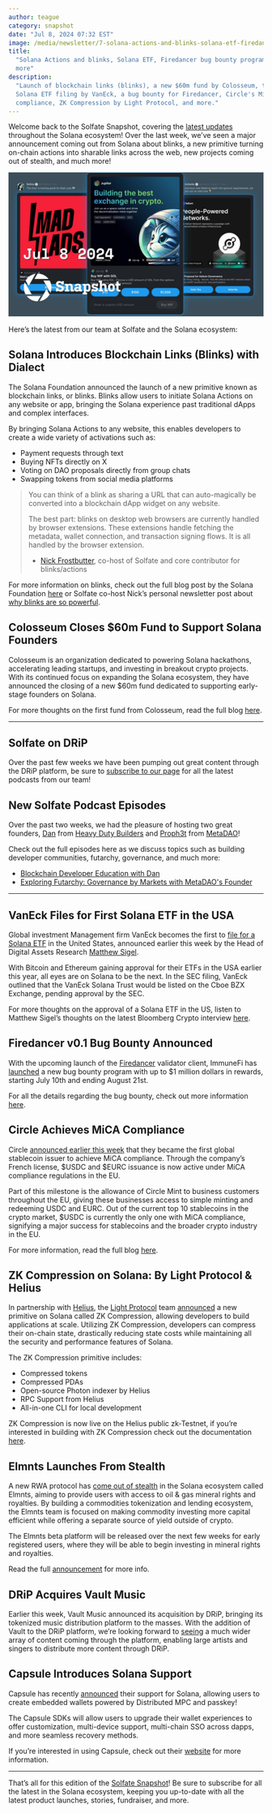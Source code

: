 ```yaml
---
author: teague
category: snapshot
date: "Jul 8, 2024 07:32 EST"
image: /media/newsletter/7-solana-actions-and-blinks-solana-etf-firedancer-bug-bounty-program-and-more.jpg
title:
  "Solana Actions and blinks, Solana ETF, Firedancer bug bounty program, and
  more"
description:
  "Launch of blockchain links (blinks), a new $60m fund by Colosseum, the first
  Solana ETF filing by VanEck, a bug bounty for Firedancer, Circle's MiCA
  compliance, ZK Compression by Light Protocol, and more."
---
```


Welcome back to the Solfate Snapshot, covering the
[latest updates](https://solfate.com/snapshot) throughout the Solana ecosystem!
Over the last week, we’ve seen a major announcement coming out from Solana about
blinks, a new primitive turning on-chain actions into sharable links across the
web, new projects coming out of stealth, and much more!

![Solana Actions and blinks, Solana ETF, Firedancer bug bounty program, and more](/public/media/newsletter/7-solana-actions-and-blinks-solana-etf-firedancer-bug-bounty-program-and-more.jpg)

Here’s the latest from our team at Solfate and the Solana ecosystem:

## Solana Introduces Blockchain Links (Blinks) with Dialect

The Solana Foundation announced the launch of a new primitive known as
blockchain links, or blinks. Blinks allow users to initiate Solana Actions on
any website or app, bringing the Solana experience past traditional dApps and
complex interfaces.

By bringing Solana Actions to any website, this enables developers to create a
wide variety of activations such as:

- Payment requests through text
- Buying NFTs directly on X
- Voting on DAO proposals directly from group chats
- Swapping tokens from social media platforms

> You can think of a blink as sharing a URL that can auto-magically be converted
> into a blockchain dApp widget on any website.
>
> The best part: blinks on desktop web browsers are currently handled by browser
> extensions. These extensions handle fetching the metadata, wallet connection,
> and transaction signing flows. It is all handled by the browser extension.
>
> - [Nick Frostbutter](https://x.com/nickfrosty), co-host of Solfate and core
>   contributor for blinks/actions

For more information on blinks, check out the full blog post by the Solana
Foundation [here](https://solana.com/solutions/actions) or Solfate co-host
Nick’s personal newsletter post about
[why blinks are so powerful](https://nick.af/blog/2024-07-07-launch-of-actions-and-blinks).

## Colosseum Closes $60m Fund to Support Solana Founders

Colosseum is an organization dedicated to powering Solana hackathons,
accelerating leading startups, and investing in breakout crypto projects. With
its continued focus on expanding the Solana ecosystem, they have announced the
closing of a new $60m fund dedicated to supporting early-stage founders on
Solana.

For more thoughts on the first fund from Colosseum, read the full blog
[here](https://blog.colosseum.org/announcing-colosseum-fund-i/).

---

## Solfate on DRiP

Over the past few weeks we have been pumping out great content through the DRiP
platform, be sure
to [subscribe to our page](https://drip.haus/solfate?utm_source=solfate) for all
the latest podcasts from our team!

## New Solfate Podcast Episodes

Over the past two weeks, we had the pleasure of hosting two great founders,
[Dan](https://x.com/danm_t) from
[Heavy Duty Builders](https://x.com/HeavyDutyBuild) and
[Proph3t](https://x.com/metaproph3t) from
[MetaDAO](https://x.com/MetaDAOProject)!

Check out the full episodes here as we discuss topics such as building developer
communities, futarchy, governance, and much more:

- [Blockchain Developer Education with Dan](https://solfate.com/podcast/58)
- [Exploring Futarchy: Governance by Markets with MetaDAO's Founder](https://solfate.com/podcast/57)

---

## VanEck Files for First Solana ETF in the USA

Global investment Management firm VanEck becomes the first to
[file for a Solana ETF](https://www.sec.gov/Archives/edgar/data/2028541/000162828024030249/vanecksolanatrusts-1.htm)
in the United States, announced earlier this week by the Head of Digital Assets
Research [Matthew Sigel](https://x.com/matthew_sigel).

With Bitcoin and Ethereum gaining approval for their ETFs in the USA earlier
this year, all eyes are on Solana to be the next. In the SEC filing, VanEck
outlined that the VanEck Solana Trust would be listed on the Cboe BZX Exchange,
pending approval by the SEC.

For more thoughts on the approval of a Solana ETF in the US, listen to Matthew
Sigel’s thoughts on the latest Bloomberg Crypto interview
[here](https://x.com/crypto/status/1808254165933527199).

## Firedancer v0.1 Bug Bounty Announced

With the upcoming launch of the [Firedancer](https://jumpcrypto.com/firedancer/)
validator client, ImmuneFi has
[launched](https://immunefi.com/boost/firedancer-boost/) a new bug bounty
program with up to $1 million dollars in rewards, starting July 10th and ending
August 21st.

For all the details regarding the bug bounty, check out more information
[here](https://immunefi.com/boost/firedancer-boost/).

## Circle Achieves MiCA Compliance

Circle
[announced earlier this week](https://x.com/circle/status/1807832654538248676)
that they became the first global stablecoin issuer to achieve MiCA compliance.
Through the company’s French license, $USDC and $EURC issuance is now active
under MiCA compliance regulations in the EU.

Part of this milestone is the allowance of Circle Mint to business customers
throughout the EU, giving these businesses access to simple minting and
redeeming USDC and EURC. Out of the current top 10 stablecoins in the crypto
market, $USDC is currently the only one with MiCA compliance, signifying a major
success for stablecoins and the broader crypto industry in the EU.

For more information, read the full blog
[here](https://www.circle.com/en/pressroom/circle-is-first-global-stablecoin-issuer-to-comply-with-mica-eus-landmark-crypto-law).

## ZK Compression on Solana: By Light Protocol & Helius

In partnership with [Helius](https://x.com/heliuslabs), the
[Light Protocol](https://x.com/LightProtocol) team
[announced](https://x.com/LightProtocol/status/1804241026334548366) a new
primitive on Solana called ZK Compression, allowing developers to build
applications at scale. Utilizing ZK Compression, developers can compress their
on-chain state, drastically reducing state costs while maintaining all the
security and performance features of Solana.

The ZK Compression primitive includes:

- Compressed tokens
- Compressed PDAs
- Open-source Photon indexer by Helius
- RPC Support from Helius
- All-in-one CLI for local development

ZK Compression is now live on the Helius public zk-Testnet, if you’re interested
in building with ZK Compression check out the documentation
[here](https://www.zkcompression.com/).

## Elmnts Launches From Stealth

A new RWA protocol has
[come out of stealth](https://x.com/elmnts_/status/1806015314142155148) in the
Solana ecosystem called Elmnts, aiming to provide users with access to oil & gas
mineral rights and royalties. By building a commodities tokenization and lending
ecosystem, the Elmnts team is focused on making commodity investing more capital
efficient while offering a separate source of yield outside of crypto.

The Elmnts beta platform will be released over the next few weeks for early
registered users, where they will be able to begin investing in mineral rights
and royalties.

Read the full [announcement](https://x.com/elmnts_/status/1806015314142155148)
for more info.

## DRiP Acquires Vault Music

Earlier this week, Vault Music announced its acquisition by DRiP, bringing its
tokenized music distribution platform to the masses. With the addition of Vault
to the DRiP platform, we’re looking forward to
[seeing](https://x.com/vibhu/status/1807809939877908700) a much wider array of
content coming through the platform, enabling large artists and singers to
distribute more content through DRiP.

## Capsule Introduces Solana Support

Capsule has recently
[announced](https://x.com/usecapsule/status/1808116772719190468) their support
for Solana, allowing users to create embedded wallets powered by Distributed MPC
and passkey!

The Capsule SDKs will allow users to upgrade their wallet experiences to offer
customization, multi-device support, multi-chain SSO across dapps, and more
seamless recovery methods.

If you’re interested in using Capsule, check out their
[website](https://usecapsule.com/) for more information.

---

That’s all for this edition of the
[Solfate Snapshot](https://solfate.com/snapshot)! Be sure to subscribe for all
the latest in the Solana ecosystem, keeping you up-to-date with all the latest
product launches, stories, fundraiser, and more.

